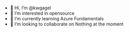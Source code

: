 - 👋 Hi, I’m @kwgagel
- 👀 I’m interested in opensource
- 🌱 I’m currently learning Azure Fundamentals
- 💞️ I’m looking to collaborate on Nothing at the moment

<!---
kwgagel/kwgagel is a ✨ special ✨ repository because its `README.md` (this file) appears on your GitHub profile.
You can click the Preview link to take a look at your changes.
--->
